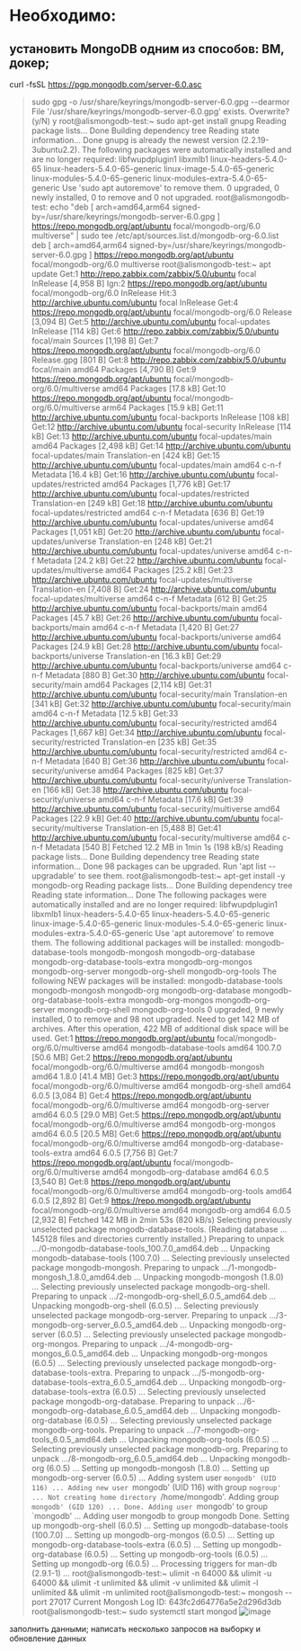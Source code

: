 # Необходимо:

## установить MongoDB одним из способов: ВМ, докер;
curl -fsSL https://pgp.mongodb.com/server-6.0.asc  
>    sudo gpg -o /usr/share/keyrings/mongodb-server-6.0.gpg 
>    --dearmor
File '/usr/share/keyrings/mongodb-server-6.0.gpg' exists. Overwrite? (y/N) y
root@alismongodb-test:~ sudo apt-get install gnupg
Reading package lists... Done
Building dependency tree
Reading state information... Done
gnupg is already the newest version (2.2.19-3ubuntu2.2).
The following packages were automatically installed and are no longer required:
  libfwupdplugin1 libxmlb1 linux-headers-5.4.0-65 linux-headers-5.4.0-65-generic linux-image-5.4.0-65-generic linux-modules-5.4.0-65-generic linux-modules-extra-5.4.0-65-generic
Use 'sudo apt autoremove' to remove them.
0 upgraded, 0 newly installed, 0 to remove and 0 not upgraded.
root@alismongodb-test: echo "deb [ arch=amd64,arm64 signed-by=/usr/share/keyrings/mongodb-server-6.0.gpg ] https://repo.mongodb.org/apt/ubuntu focal/mongodb-org/6.0 multiverse" | sudo tee /etc/apt/sources.list.d/mongodb-org-6.0.list
deb [ arch=amd64,arm64 signed-by=/usr/share/keyrings/mongodb-server-6.0.gpg ] https://repo.mongodb.org/apt/ubuntu focal/mongodb-org/6.0 multiverse
root@alismongodb-test:~ apt update
Get:1 http://repo.zabbix.com/zabbix/5.0/ubuntu focal InRelease [4,958 B]
Ign:2 https://repo.mongodb.org/apt/ubuntu focal/mongodb-org/6.0 InRelease
Hit:3 http://archive.ubuntu.com/ubuntu focal InRelease
Get:4 https://repo.mongodb.org/apt/ubuntu focal/mongodb-org/6.0 Release [3,094 B]
Get:5 http://archive.ubuntu.com/ubuntu focal-updates InRelease [114 kB]
Get:6 http://repo.zabbix.com/zabbix/5.0/ubuntu focal/main Sources [1,198 B]
Get:7 https://repo.mongodb.org/apt/ubuntu focal/mongodb-org/6.0 Release.gpg [801 B]
Get:8 http://repo.zabbix.com/zabbix/5.0/ubuntu focal/main amd64 Packages [4,790 B]
Get:9 https://repo.mongodb.org/apt/ubuntu focal/mongodb-org/6.0/multiverse amd64 Packages [17.8 kB]
Get:10 https://repo.mongodb.org/apt/ubuntu focal/mongodb-org/6.0/multiverse arm64 Packages [15.9 kB]
Get:11 http://archive.ubuntu.com/ubuntu focal-backports InRelease [108 kB]
Get:12 http://archive.ubuntu.com/ubuntu focal-security InRelease [114 kB]
Get:13 http://archive.ubuntu.com/ubuntu focal-updates/main amd64 Packages [2,498 kB]
Get:14 http://archive.ubuntu.com/ubuntu focal-updates/main Translation-en [424 kB]
Get:15 http://archive.ubuntu.com/ubuntu focal-updates/main amd64 c-n-f Metadata [16.4 kB]
Get:16 http://archive.ubuntu.com/ubuntu focal-updates/restricted amd64 Packages [1,776 kB]
Get:17 http://archive.ubuntu.com/ubuntu focal-updates/restricted Translation-en [249 kB]
Get:18 http://archive.ubuntu.com/ubuntu focal-updates/restricted amd64 c-n-f Metadata [636 B]
Get:19 http://archive.ubuntu.com/ubuntu focal-updates/universe amd64 Packages [1,051 kB]
Get:20 http://archive.ubuntu.com/ubuntu focal-updates/universe Translation-en [248 kB]
Get:21 http://archive.ubuntu.com/ubuntu focal-updates/universe amd64 c-n-f Metadata [24.2 kB]
Get:22 http://archive.ubuntu.com/ubuntu focal-updates/multiverse amd64 Packages [25.2 kB]
Get:23 http://archive.ubuntu.com/ubuntu focal-updates/multiverse Translation-en [7,408 B]
Get:24 http://archive.ubuntu.com/ubuntu focal-updates/multiverse amd64 c-n-f Metadata [612 B]
Get:25 http://archive.ubuntu.com/ubuntu focal-backports/main amd64 Packages [45.7 kB]
Get:26 http://archive.ubuntu.com/ubuntu focal-backports/main amd64 c-n-f Metadata [1,420 B]
Get:27 http://archive.ubuntu.com/ubuntu focal-backports/universe amd64 Packages [24.9 kB]
Get:28 http://archive.ubuntu.com/ubuntu focal-backports/universe Translation-en [16.3 kB]
Get:29 http://archive.ubuntu.com/ubuntu focal-backports/universe amd64 c-n-f Metadata [880 B]
Get:30 http://archive.ubuntu.com/ubuntu focal-security/main amd64 Packages [2,114 kB]
Get:31 http://archive.ubuntu.com/ubuntu focal-security/main Translation-en [341 kB]
Get:32 http://archive.ubuntu.com/ubuntu focal-security/main amd64 c-n-f Metadata [12.5 kB]
Get:33 http://archive.ubuntu.com/ubuntu focal-security/restricted amd64 Packages [1,667 kB]
Get:34 http://archive.ubuntu.com/ubuntu focal-security/restricted Translation-en [235 kB]
Get:35 http://archive.ubuntu.com/ubuntu focal-security/restricted amd64 c-n-f Metadata [640 B]
Get:36 http://archive.ubuntu.com/ubuntu focal-security/universe amd64 Packages [825 kB]
Get:37 http://archive.ubuntu.com/ubuntu focal-security/universe Translation-en [166 kB]
Get:38 http://archive.ubuntu.com/ubuntu focal-security/universe amd64 c-n-f Metadata [17.6 kB]
Get:39 http://archive.ubuntu.com/ubuntu focal-security/multiverse amd64 Packages [22.9 kB]
Get:40 http://archive.ubuntu.com/ubuntu focal-security/multiverse Translation-en [5,488 B]
Get:41 http://archive.ubuntu.com/ubuntu focal-security/multiverse amd64 c-n-f Metadata [540 B]
Fetched 12.2 MB in 1min 1s (198 kB/s)
Reading package lists... Done
Building dependency tree
Reading state information... Done
98 packages can be upgraded. Run 'apt list --upgradable' to see them.
root@alismongodb-test:~ apt-get install -y mongodb-org
Reading package lists... Done
Building dependency tree
Reading state information... Done
The following packages were automatically installed and are no longer required:
  libfwupdplugin1 libxmlb1 linux-headers-5.4.0-65 linux-headers-5.4.0-65-generic linux-image-5.4.0-65-generic linux-modules-5.4.0-65-generic linux-modules-extra-5.4.0-65-generic
Use 'apt autoremove' to remove them.
The following additional packages will be installed:
  mongodb-database-tools mongodb-mongosh mongodb-org-database mongodb-org-database-tools-extra mongodb-org-mongos mongodb-org-server mongodb-org-shell mongodb-org-tools
The following NEW packages will be installed:
  mongodb-database-tools mongodb-mongosh mongodb-org mongodb-org-database mongodb-org-database-tools-extra mongodb-org-mongos mongodb-org-server mongodb-org-shell mongodb-org-tools
0 upgraded, 9 newly installed, 0 to remove and 98 not upgraded.
Need to get 142 MB of archives.
After this operation, 422 MB of additional disk space will be used.
Get:1 https://repo.mongodb.org/apt/ubuntu focal/mongodb-org/6.0/multiverse amd64 mongodb-database-tools amd64 100.7.0 [50.6 MB]
Get:2 https://repo.mongodb.org/apt/ubuntu focal/mongodb-org/6.0/multiverse amd64 mongodb-mongosh amd64 1.8.0 [41.4 MB]
Get:3 https://repo.mongodb.org/apt/ubuntu focal/mongodb-org/6.0/multiverse amd64 mongodb-org-shell amd64 6.0.5 [3,084 B]
Get:4 https://repo.mongodb.org/apt/ubuntu focal/mongodb-org/6.0/multiverse amd64 mongodb-org-server amd64 6.0.5 [29.0 MB]
Get:5 https://repo.mongodb.org/apt/ubuntu focal/mongodb-org/6.0/multiverse amd64 mongodb-org-mongos amd64 6.0.5 [20.5 MB]
Get:6 https://repo.mongodb.org/apt/ubuntu focal/mongodb-org/6.0/multiverse amd64 mongodb-org-database-tools-extra amd64 6.0.5 [7,756 B]
Get:7 https://repo.mongodb.org/apt/ubuntu focal/mongodb-org/6.0/multiverse amd64 mongodb-org-database amd64 6.0.5 [3,540 B]
Get:8 https://repo.mongodb.org/apt/ubuntu focal/mongodb-org/6.0/multiverse amd64 mongodb-org-tools amd64 6.0.5 [2,892 B]
Get:9 https://repo.mongodb.org/apt/ubuntu focal/mongodb-org/6.0/multiverse amd64 mongodb-org amd64 6.0.5 [2,932 B]
Fetched 142 MB in 2min 53s (820 kB/s)
Selecting previously unselected package mongodb-database-tools.
(Reading database ... 145128 files and directories currently installed.)
Preparing to unpack .../0-mongodb-database-tools_100.7.0_amd64.deb ...
Unpacking mongodb-database-tools (100.7.0) ...
Selecting previously unselected package mongodb-mongosh.
Preparing to unpack .../1-mongodb-mongosh_1.8.0_amd64.deb ...
Unpacking mongodb-mongosh (1.8.0) ...
Selecting previously unselected package mongodb-org-shell.
Preparing to unpack .../2-mongodb-org-shell_6.0.5_amd64.deb ...
Unpacking mongodb-org-shell (6.0.5) ...
Selecting previously unselected package mongodb-org-server.
Preparing to unpack .../3-mongodb-org-server_6.0.5_amd64.deb ...
Unpacking mongodb-org-server (6.0.5) ...
Selecting previously unselected package mongodb-org-mongos.
Preparing to unpack .../4-mongodb-org-mongos_6.0.5_amd64.deb ...
Unpacking mongodb-org-mongos (6.0.5) ...
Selecting previously unselected package mongodb-org-database-tools-extra.
Preparing to unpack .../5-mongodb-org-database-tools-extra_6.0.5_amd64.deb ...
Unpacking mongodb-org-database-tools-extra (6.0.5) ...
Selecting previously unselected package mongodb-org-database.
Preparing to unpack .../6-mongodb-org-database_6.0.5_amd64.deb ...
Unpacking mongodb-org-database (6.0.5) ...
Selecting previously unselected package mongodb-org-tools.
Preparing to unpack .../7-mongodb-org-tools_6.0.5_amd64.deb ...
Unpacking mongodb-org-tools (6.0.5) ...
Selecting previously unselected package mongodb-org.
Preparing to unpack .../8-mongodb-org_6.0.5_amd64.deb ...
Unpacking mongodb-org (6.0.5) ...
Setting up mongodb-mongosh (1.8.0) ...
Setting up mongodb-org-server (6.0.5) ...
Adding system user `mongodb' (UID 116) ...
Adding new user `mongodb' (UID 116) with group `nogroup' ...
Not creating home directory `/home/mongodb'.
Adding group `mongodb' (GID 120) ...
Done.
Adding user `mongodb' to group `mongodb' ...
Adding user mongodb to group mongodb
Done.
Setting up mongodb-org-shell (6.0.5) ...
Setting up mongodb-database-tools (100.7.0) ...
Setting up mongodb-org-mongos (6.0.5) ...
Setting up mongodb-org-database-tools-extra (6.0.5) ...
Setting up mongodb-org-database (6.0.5) ...
Setting up mongodb-org-tools (6.0.5) ...
Setting up mongodb-org (6.0.5) ...
Processing triggers for man-db (2.9.1-1) ...
root@alismongodb-test:~ ulimit -n 64000 && ulimit -u 64000 && ulimit -t unlimited && ulimit -v unlimited && ulimit -l unlimited && ulimit -m unlimited
root@alismongodb-test:~ mongosh --port 27017
Current Mongosh Log ID: 643fc2d64776a5e2d296d3db
root@alismongodb-test:~ sudo systemctl start mongod
![image](https://user-images.githubusercontent.com/102989024/233048364-ee533e62-c1bf-4d7e-8045-8cf0d9ce8b87.png)

заполнить данными;
написать несколько запросов на выборку и обновление данных
